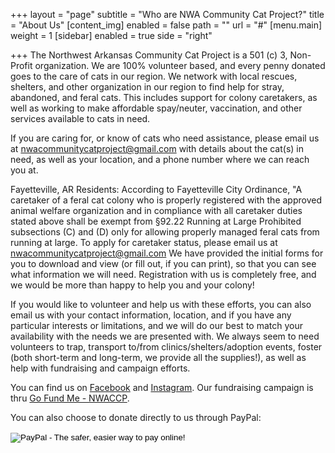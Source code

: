 +++
layout = "page"
subtitle = "Who are NWA Community Cat Project?"
title = "About Us"
[content_img]
enabled = false
path = ""
url = "#"
[menu.main]
weight = 1
[sidebar]
enabled = true
side = "right"

+++
The Northwest Arkansas Community Cat Project is a 501 (c) 3, Non-Profit organization. We are 100% volunteer based, and every penny donated goes to the care of cats in our region. We network with local rescues, shelters, and other organization in our region to find help for stray, abandoned, and feral cats. This includes support for colony caretakers, as well as working to make affordable spay/neuter, vaccination, and other services available to cats in need.

If you are caring for, or know of cats who need assistance, please email us at nwacommunitycatproject@gmail.com with details about the cat(s) in need, as well as your location, and a phone number where we can reach you at.

Fayetteville, AR Residents: According to Fayetteville City Ordinance, "A caretaker of a feral cat colony who is properly registered with the approved animal welfare organization and in compliance with all caretaker duties stated above shall be exempt from §92.22 Running at Large Prohibited subsections (C) and (D) only for allowing properly managed feral cats from running at large. To apply for caretaker status, please email us at nwacommunitycatproject@gmail.com We have provided the initial forms for you to download and view (or fill out, if you can print), so that you can see what information we will need. Registration with us is completely free, and we would be more than happy to help you and your colony!

If you would like to volunteer and help us with these efforts, you can also email us with your contact information, location, and if you have any particular interests or limitations, and we will do our best to match your availability with the needs we are presented with. We always seem to need volunteers to trap, transport to/from clinics/shelters/adoption events, foster (both short-term and long-term, we provide all the supplies!), as well as help with fundraising and campaign efforts.

You can find us on [Facebook](https://www.facebook.com/nwacommunitycatproject/ "Facebook Page") and [Instagram](https://www.instagram.com/nwacommunitycatproject/ "Instagram Profile"). Our fundraising campaign is thru [Go Fund Me - NWACCP](https://www.gofundme.com/f/nwacommunitycat "Go Fund me crowd-funding page.").

You can also choose to donate directly to us through PayPal:

<form action="https://www.paypal.com/cgi-bin/webscr" method="post" target="_top"><input name="cmd" type="hidden" value="_s-xclick" />

<input name="hosted_button_id" type="hidden" value="4T373C4G4KGBY" />

<input alt="PayPal - The safer, easier way to pay online!" name="submit" src="https://www.paypalobjects.com/en_US/i/btn/btn_donateCC_LG.gif" type="image" />

<img src="https://www.paypalobjects.com/en_US/i/scr/pixel.gif" alt="" width="1" height="1" border="0" />

</form>